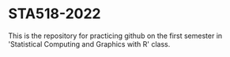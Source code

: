 # STA518-2022
This is the repository for practicing github on the first semester in 'Statistical Computing and Graphics with R' class. 
